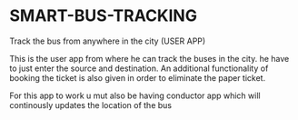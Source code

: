 # SMART-BUS-TRACKING
Track the bus from anywhere in the city (USER APP)


This is the user app from where he can track the buses in the city. he have to just enter the source and destination.
An additional functionality of booking the ticket is also given in order to eliminate the paper ticket. 

For this app to work u mut also be having conductor app which will continously updates the location of the bus
